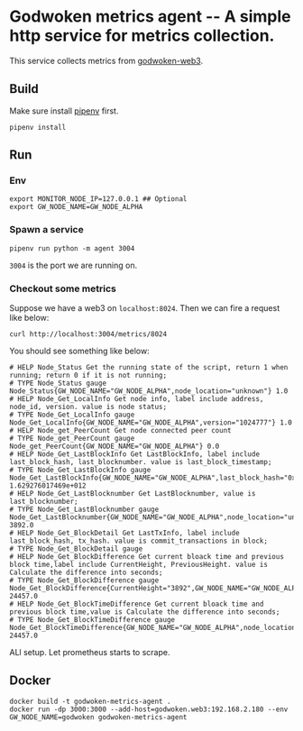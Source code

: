 # Godwoken metrics agent -- A simple http service for metrics collection.

This service collects metrics from [godwoken-web3](https://github.com/nervosnetwork/godwoken-web3).

## Build

Make sure install [pipenv](https://pipenv.pypa.io/en/latest/install/) first.

```shell
pipenv install
```

## Run

### Env

```shell
export MONITOR_NODE_IP=127.0.0.1 ## Optional
export GW_NODE_NAME=GW_NODE_ALPHA
```
### Spawn a service

```shell
pipenv run python -m agent 3004
```

`3004` is the port we are running on.

### Checkout some metrics

Suppose we have a web3 on `localhost:8024`. Then we can fire a request like below:

```shell
curl http://localhost:3004/metrics/8024
```

You should see something like below:

```
# HELP Node_Status Get the running state of the script, return 1 when running; return 0 if it is not running;
# TYPE Node_Status gauge
Node_Status{GW_NODE_NAME="GW_NODE_ALPHA",node_location="unknown"} 1.0
# HELP Node_Get_LocalInfo Get node info, label include address, node_id, version. value is node status;
# TYPE Node_Get_LocalInfo gauge
Node_Get_LocalInfo{GW_NODE_NAME="GW_NODE_ALPHA",version="1024777"} 1.0
# HELP Node_get_PeerCount Get node connected peer count
# TYPE Node_get_PeerCount gauge
Node_get_PeerCount{GW_NODE_NAME="GW_NODE_ALPHA"} 0.0
# HELP Node_Get_LastBlockInfo Get LastBlockInfo, label include last_block_hash, last_blocknumber. value is last_block_timestamp;
# TYPE Node_Get_LastBlockInfo gauge
Node_Get_LastBlockInfo{GW_NODE_NAME="GW_NODE_ALPHA",last_block_hash="0x4afc4de1c32d07f123f4275ecd37a308b736330f2bc3e3fd5024a5728a32f76b",last_block_timestamp="1629276017469",last_blocknumber="3892",node_location="unknown"} 1.629276017469e+012
# HELP Node_Get_LastBlocknumber Get LastBlocknumber, value is last_blocknumber;
# TYPE Node_Get_LastBlocknumber gauge
Node_Get_LastBlocknumber{GW_NODE_NAME="GW_NODE_ALPHA",node_location="unknown"} 3892.0
# HELP Node_Get_BlockDetail Get LastTxInfo, label include last_block_hash, tx_hash. value is commit_transactions in block;
# TYPE Node_Get_BlockDetail gauge
# HELP Node_Get_BlockDifference Get current bloack time and previous block time,label include CurrentHeight, PreviousHeight. value is Calculate the difference into seconds;
# TYPE Node_Get_BlockDifference gauge
Node_Get_BlockDifference{CurrentHeight="3892",GW_NODE_NAME="GW_NODE_ALPHA",PreviousHeight="3891",node_location="unknown"} 24457.0
# HELP Node_Get_BlockTimeDifference Get current bloack time and previous block time,value is Calculate the difference into seconds;
# TYPE Node_Get_BlockTimeDifference gauge
Node_Get_BlockTimeDifference{GW_NODE_NAME="GW_NODE_ALPHA",node_location="unknown"} 24457.0
```

ALl setup. Let prometheus starts to scrape.

## Docker

```shell
docker build -t godwoken-metrics-agent .
docker run -dp 3000:3000 --add-host=godwoken.web3:192.168.2.180 --env GW_NODE_NAME=godwoken godwoken-metrics-agent
```
